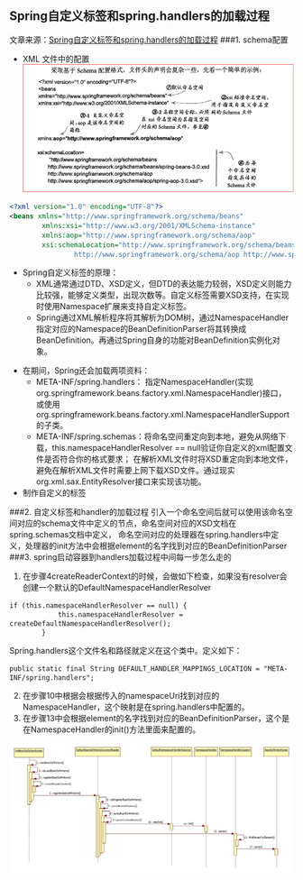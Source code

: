 ## Spring自定义标签和spring.handlers的加载过程
文章来源：[Spring自定义标签和spring.handlers的加载过程](https://blog.csdn.net/wabiaozia/article/details/78631259)
###1. schema配置 
* XML 文件中的配置
![schema配置](./Spring自定义标签和spring.handlers的加载过程/schema配置.png)
```xml
<?xml version="1.0" encoding="UTF-8"?>
<beans xmlns="http://www.springframework.org/schema/beans"
		xmlns:xsi="http://www.w3.org/2001/XMLSchema-instance"
		xmlns:aop="http://www.springframework.org/schema/aop"
		xsi:schemaLocation="http://www.springframework.org/schema/beans http://www.springframework.org/schema/beans/spring-beans-2.0.xsd
				http://www.springframework.org/schema/aop http://www.springframework.org/schema/aop/spring-aop-2.0.xsd">
```
+ Spring自定义标签的原理：
  - XML通常通过DTD、XSD定义，但DTD的表达能力较弱，XSD定义则能力比较强，能够定义类型，出现次数等。自定义标签需要XSD支持，在实现时使用Namespace扩展来支持自定义标签。
  - Spring通过XML解析程序将其解析为DOM树，通过NamespaceHandler指定对应的Namespace的BeanDefinitionParser将其转换成BeanDefinition。再通过Spring自身的功能对BeanDefinition实例化对象。
* 在期间，Spring还会加载两项资料：
  - META-INF/spring.handlers：
  指定NamespaceHandler(实现org.springframework.beans.factory.xml.NamespaceHandler)接口，或使用org.springframework.beans.factory.xml.NamespaceHandlerSupport的子类。
  - META-INF/spring.schemas：将命名空间重定向到本地，避免从网络下载，this.namespaceHandlerResolver == null验证你自定义的xml配置文件是否符合你的格式要求；
在解析XML文件时将XSD重定向到本地文件，避免在解析XML文件时需要上网下载XSD文件。通过现实org.xml.sax.EntityResolver接口来实现该功能。
* 制作自定义的标签

###2. 自定义标签和handler的加载过程 
引入一个命名空间后就可以使用该命名空间对应的schema文件中定义的节点，命名空间对应的XSD文档在spring.schemas文档中定义，
命名空间对应的处理器在spring.handlers中定义，处理器的init方法中会根据element的名字找到对应的BeanDefinitionParser
###3. spring启动容器到handlers加载过程中间每一步怎么走的
1. 在步骤4createReaderContext的时候，会做如下检查，如果没有resolver会创建一个默认的DefaultNamespaceHandlerResolver
```
if (this.namespaceHandlerResolver == null) {
            this.namespaceHandlerResolver = createDefaultNamespaceHandlerResolver();
        }
```
Spring.handlers这个文件名和路径就定义在这个类中。定义如下：
```
public static final String DEFAULT_HANDLER_MAPPINGS_LOCATION = "META-INF/spring.handlers";
```
2. 在步骤10中根据会根据传入的namespaceUri找到对应的NamespaceHandler，这个映射是在spring.handlers中配置的。
3. 在步骤13中会根据element的名字找到对应的BeanDefinitionParser，这个是在NamespaceHandler的init()方法里面来配置的。

![spring启动容器到handlers加载过程](./Spring自定义标签和spring.handlers的加载过程/spring启动容器到handlers加载过程.png)
